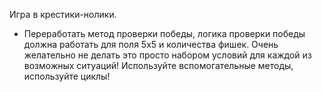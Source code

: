 Игра в крестики-нолики.

* Переработать метод проверки победы, логика проверки победы должна работать для поля 5х5 и
количества фишек. Очень желательно не делать это просто набором условий для каждой из
возможных ситуаций! Используйте вспомогательные методы, используйте циклы!